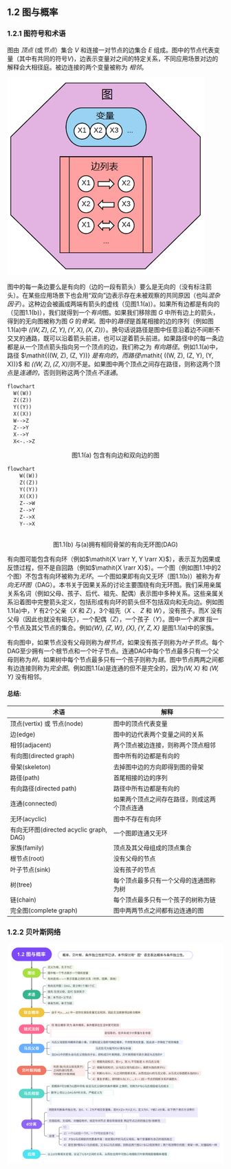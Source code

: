 

## 1.2 图与概率

### 1.2.1 图符号和术语

图由 *顶点* (或*节点*）集合 $\mathit{V}$ 和连接一对节点的边集合 $\mathit{E}$ 组成。图中的节点代表变量（其中有共同的符号$\mathit{V}$)，边表示变量对之间的特定关系，不同应用场景对边的解释会大相径庭。被边连接的两个变量被称为 *相邻*。

![图](../_media/graph_schema.png) 

图中的每一条边要么是有向的（边的一段有箭头）要么是无向的（没有标注箭头）。在某些应用场景下也会用“双向”边表示存在未被观察的共同原因（也叫*混杂因子*）。这种边会被画成两端有箭头的虚线（见图1.1(a)）。如果所有边都是有向的（见图1.1(b)），我们就得到一个*有向*图。如果我们移除图 $\mathit{G}$ 中所有边上的箭头，得到的无向图被称为图 $\mathit{G}$ 的*骨架*。图中的*路径*是首尾相接的边的序列（例如图1.1(a)中 $\mathit{((W, Z), (Z, Y), (Y, X), (X, Z)) }$）。换句话说路径是图中任意沿着边不间断不交叉的通路，既可以沿着箭头前进，也可以逆着箭头前进。如果路径中的每一条边都是从一个顶点箭头指向另一个顶点的边，我们称之为 *有向路径*。例如1.1(a)中，路径  $\mathit{((W, Z), (Z, Y))} $是有向的，而路径$\mathit{ ((W, Z), (Z, Y), (Y, X))}$ 和 $\mathit{((W, Z), (Z, X)) }$则不是。如果图中两个顶点之间存在路径，则称这两个顶点是*连通的*，否则则称这两个顶点*不连通*。



```mermaid
flowchart
  W((W))
  Z((Z))
  Y((Y))
  X((X))
  W-->Z
  Z-->Y
  X-->Y
  X<-.->Z
```
<p align="center">图1.1(a) 包含有向边和双向边的图</p>

```mermaid
flowchart
	W((W))
  	Z((Z))
  	Y((Y))
  	X((X))
  	Z-->W
  	Z-->Y
  	Z-->X
  	Y-->X
  	
```
<p align="center">图1.1(b) 与(a)拥有相同骨架的有向无环图(DAG)</p>

有向图可能包含有向环（例如$\mathit{X \rarr Y, Y \rarr X}$），表示互为因果或反馈过程，但不是自回路（例如$\mathit{X \rarr X}$）。一个图（例如图1.1中的2个图）不包含有向环被称为*无环*。一个图如果即有向又无环（图1.1(b)）被称为*有向无环图*（DAG）。本书关于因果关系的讨论主要围绕有向无环图。我们采用亲属关系名词（例如父母、孩子、后代、祖先、配偶）表示图中多种关系。这些亲属关系沿着图中完整箭头定义，包括形成有向环的箭头但不包括双向和无向边。例如图1.1(a)中，$\mathit{Y}$ 有2个父亲（$\mathit{X}$ 和 $\mathit{Z}$），3个祖先（$\mathit{X}$ 、 $\mathit{Z}$ 和 $\mathit{W}$），没有孩子。而$\mathit{X}$ 没有父母（因此也就没有祖先），一个配偶（$\mathit{Z}$），一个孩子（$\mathit{Y}$）。图中一个*家族* 指一个节点及其父节点的集合。例如$\mathit{\{W\}, \{Z, W\}, \{X\}, \{Y, Z, X\}}$ 是图1.1(a)中的家族。

有向图中，如果节点没有父母则称为*根节点*，如果没有孩子则称为*叶子节点*。每个DAG至少拥有一个根节点和一个叶子节点。连通DAG中每个节点最多只有一个父母则称为*树*，如果树中每个节点最多只有一个孩子则称为*链*。图中节点两两之间都有边连接则称为*完全图*。例如图1.1(a)是连通的但不是完全的，因为$\mathit{(W, X)}$ 和 $\mathit{(W, Y)}$ 没有相邻。 

<div class="alert alert-info" role="alert">
  <h4 class="alert-heading">总结:</h4>
<table class="table table-bordered">
  <thead>
    <tr>
      <th>术语</th>
      <th>解释</th>
    </tr>
  </thead>
  <tbody>
  	<tr>
      <td>顶点(vertix) 或 节点(node)</td>
      <td>图中的顶点代表变量</td>
    </tr>
    <tr>
      <td>边(edge)</td>
      <td>图中的边代表两个变量之间的关系</td>
    </tr>
    <tr>
      <td>相邻(adjacent)</td>
      <td>两个顶点被边连接，则称两个顶点相邻</td>
    </tr>
    <tr>
      <td>有向图(directed graph)</td>
      <td>图中所有的边都是有向的</td>
    </tr>
    <tr>
      <td>骨架(skeleton)</td>
      <td>去掉图中边的方向即得到图的骨架</td>
    </tr>
    <tr>
      <td>路径(path)</td>
      <td>首尾相接的边的序列</td>
    </tr>
    <tr>
      <td>有向路径(directed path)</td>
      <td>路径中所有边都是有向的</td>
    </tr>
    <tr>
      <td>连通(connected)</td>
      <td>如果两个顶点之间存在路径，则成这两个顶点连通</td>
    </tr>
    <tr>
      <td>无环(acyclic)</td>
      <td>图中不存在有向环</td>
    </tr>
    <tr>
      <td>有向无环图(directed acyclic graph, DAG)</td>
      <td>一个图即连通又无环</td>
    </tr>
    <tr>
      <td>家族(family)</td>
      <td>顶点及其父母组成的顶点集合</td>
    </tr>
    <tr>
      <td>根节点(root)</td>
      <td>没有父母的节点</td>
    </tr>
    <tr>
      <td>叶子节点(sink)</td>
      <td>没有孩子的节点</td>
    </tr>
    <tr>
      <td>树(tree)</td>
      <td>每个顶点最多只有一个父母的连通图称为树</td>
    </tr>
    <tr>
      <td>链(chain)</td>
      <td>每个顶点最多只有一个孩子的树称为链</td>
    </tr>
    <tr>
      <td>完全图(complete graph)</td>
      <td>图中两两节点之间都有边连通的图</td>
    </tr>
  </tbody>
</table>
</div>


### 1.2.2 贝叶斯网络




![概念串联](1.2图与概率.svg)

